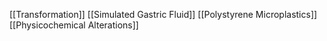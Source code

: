 [[Transformation]]
[[Simulated Gastric Fluid]]
[[Polystyrene Microplastics]]
[[Physicochemical Alterations]]

